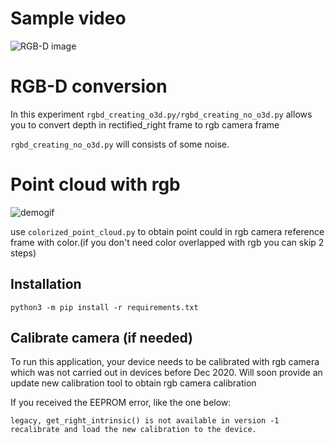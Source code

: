 

# Sample video
![RGB-D image](https://media.giphy.com/media/kf89fLK4b6DvAKEDnu/giphy.gif)

# RGB-D conversion

In this experiment `rgbd_creating_o3d.py/rgbd_creating_no_o3d.py` allows you to convert depth in rectified_right frame to rgb camera frame

`rgbd_creating_no_o3d.py` will consists of some noise.

# Point cloud with rgb 
![demogif](https://media.giphy.com/media/mH321k0lCXAgP4bY21/giphy.gif)

use `colorized_point_cloud.py` to obtain point could in rgb camera reference frame with color.(if you don't need color overlapped with rgb you can skip 2 steps)

## Installation

```
python3 -m pip install -r requirements.txt
```


## Calibrate camera (if needed)

To run this application, your device needs to be calibrated with rgb camera which was not carried out in devices before Dec 2020. Will soon provide an update new calibration tool to obtain rgb camera calibration

If you received the EEPROM error, like the one below:

```
legacy, get_right_intrinsic() is not available in version -1
recalibrate and load the new calibration to the device. 
```

